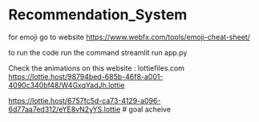 # Recommendation_System

for emoji go to website https://www.webfx.com/tools/emoji-cheat-sheet/

to run the code run the command streamlit run app.py

Check the animations on this website : lottiefiles.com
https://lottie.host/98794bed-685b-46f8-a001-4090c340bf48/W4GxqYadJh.lottie

https://lottie.host/6757fc5d-ca73-4129-a096-6d77aa7ed312/eYE8vN2yYS.lottie     # goal acheive